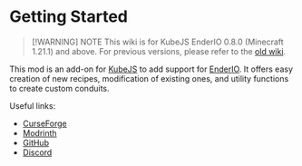 # Getting Started

> [!WARNING] NOTE
> This wiki is for KubeJS EnderIO 0.8.0 (Minecraft 1.21.1) and above. For previous versions, please refer to the [old wiki](https://github.com/AlmostReliable/kubejs-enderio/wiki).

This mod is an add-on for [KubeJS](https://github.com/KubeJS-Mods/KubeJS) to add support for [EnderIO](https://github.com/Team-EnderIO/EnderIO).
It offers easy creation of new recipes, modification of existing ones, and utility functions to create custom conduits.

Useful links:

-   [CurseForge](https://www.curseforge.com/minecraft/mc-mods/kubejs-enderio)
-   [Modrinth](https://modrinth.com/mod/kubejs-enderio)
-   [GitHub](https://github.com/almostreliable/kubejs-enderio)
-   [Discord](https://discord.com/invite/ThFnwZCyYY)
